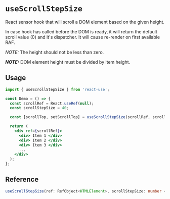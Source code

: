 # `useScrollStepSize`

React sensor hook that will scroll a DOM element based on the given height.

In case hook has called before the DOM is ready, it will return the default scroll value (0) and it's dispatcher. It will cause re-render on first available RAF.

_NOTE:_ The height should not be less than zero.

**_NOTE:_** DOM element height must be divided by item height.

## Usage

```jsx
import { useScrollStepSize } from 'react-use';

const Demo = () => {
  const scrollRef = React.useRef(null);
  const scrollStepSize = 40;

  const [scrollTop, setScrollTop] = useScrollStepSize(scrollRef, scrollStepSize);

  return (
    <div ref={scrollRef}>
      <div> Item 1 </div>
      <div> Item 2 </div>
      <div> Item 3 </div>
      ...
    </div>
  );
};
```

## Reference

```ts
useScrollStepSize(ref: RefObject<HTMLElement>, scrollStepSize: number = 0);
```
